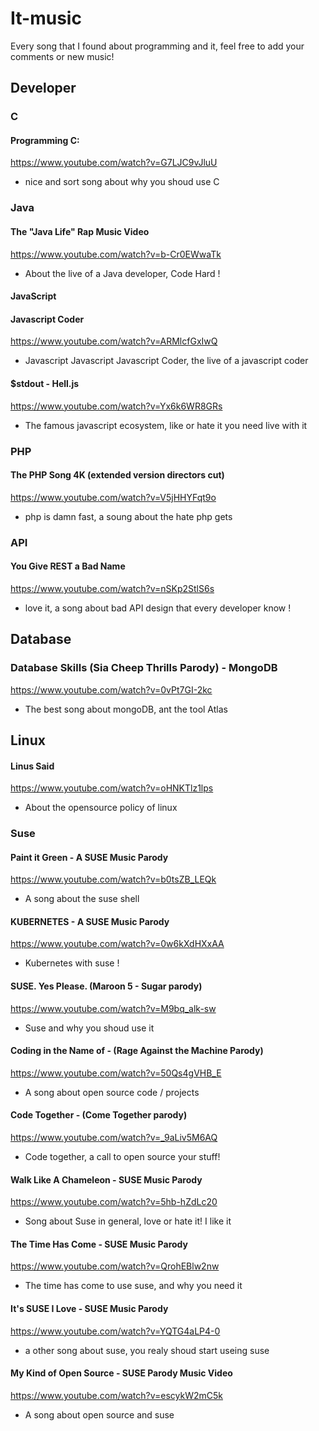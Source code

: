 # It-music
Every song that I found about programming and it, feel free to add your comments or new music! 

## Developer
### C

#### Programming C:

https://www.youtube.com/watch?v=G7LJC9vJluU

- nice and sort song about why you shoud use C 

### Java

#### The "Java Life" Rap Music Video

https://www.youtube.com/watch?v=b-Cr0EWwaTk

- About the live of a Java developer, Code Hard ! 

#### JavaScript

#### Javascript Coder

https://www.youtube.com/watch?v=ARMlcfGxIwQ

- Javascript Javascript Javascript Coder, the live of a javascript coder

#### $stdout - Hell.js

https://www.youtube.com/watch?v=Yx6k6WR8GRs

- The famous javascript ecosystem, like or hate it you need live with it

### PHP

#### The PHP Song 4K (extended version directors cut)

https://www.youtube.com/watch?v=V5jHHYFqt9o

- php is damn fast, a soung about the hate php gets 

### API

#### You Give REST a Bad Name

https://www.youtube.com/watch?v=nSKp2StlS6s

- love it, a song about bad API design that every developer know !

## Database 

### Database Skills (Sia Cheep Thrills Parody) - MongoDB

https://www.youtube.com/watch?v=0vPt7GI-2kc

- The best song about mongoDB, ant the tool Atlas 

## Linux

#### Linus Said 

https://www.youtube.com/watch?v=oHNKTlz1lps

- About the opensource policy of linux 

### Suse

#### Paint it Green - A SUSE Music Parody

https://www.youtube.com/watch?v=b0tsZB_LEQk

- A song about the suse shell 

#### KUBERNETES - A SUSE Music Parody

https://www.youtube.com/watch?v=0w6kXdHXxAA

- Kubernetes with suse ! 

#### SUSE. Yes Please. (Maroon 5 - Sugar parody)

https://www.youtube.com/watch?v=M9bq_alk-sw

- Suse and why you shoud use it 

#### Coding in the Name of - (Rage Against the Machine Parody)

https://www.youtube.com/watch?v=50Qs4gVHB_E

- A song about open source code / projects 


#### Code Together - (Come Together parody)

https://www.youtube.com/watch?v=_9aLiv5M6AQ

- Code together, a call to open source your stuff! 

#### Walk Like A Chameleon - SUSE Music Parody

https://www.youtube.com/watch?v=5hb-hZdLc20

- Song about Suse in general, love or hate it! I like it 


#### The Time Has Come - SUSE Music Parody

https://www.youtube.com/watch?v=QrohEBlw2nw

- The time has come to use suse, and why you need it

#### It's SUSE I Love - SUSE Music Parody

https://www.youtube.com/watch?v=YQTG4aLP4-0

- a other song about suse, you realy shoud start useing suse

#### My Kind of Open Source - SUSE Parody Music Video

https://www.youtube.com/watch?v=escykW2mC5k

- A song about open source and suse 


